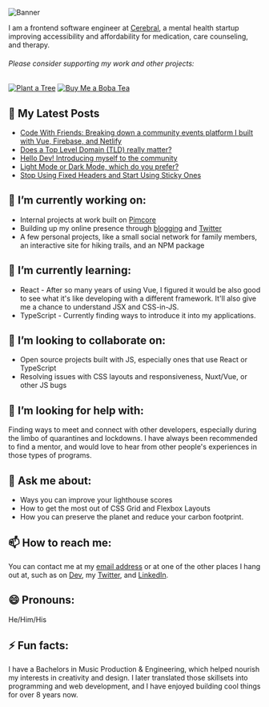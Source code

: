 ![Banner](https://raw.githubusercontent.com/luisaugusto/luisaugusto/main/banner.jpg)

I am a frontend software engineer at [Cerebral](https://getcerebral.com), a mental health startup improving accessibility and affordability for medication, care counseling, and therapy.

###### Please consider supporting my work and other projects:

[![Plant a Tree](https://img.shields.io/badge/Plant%20a%20Tree-%F0%9F%8C%B3-green)](https://ecologi.com/luisaugusto)
[![Buy Me a Boba Tea](https://img.shields.io/badge/Buy%20Me%20a%20Boba%20Tea-🥤-yellow)](https://www.buymeacoffee.com/luiscodes)

## 📓 My Latest Posts
<!-- BLOG-POST-LIST:START -->
- [Code With Friends: Breaking down a community events platform I built with Vue, Firebase, and Netlify](https://dev.to/luisaugusto/code-with-friends-breaking-down-a-community-events-platform-i-built-with-vue-firebase-and-netlify-16k9)
- [Does a Top Level Domain (TLD) really matter?](https://dev.to/luisaugusto/does-a-top-level-domain-tld-really-matter-2240)
- [Hello Dev! Introducing myself to the community](https://dev.to/luisaugusto/hello-dev-introducing-myself-to-the-community-17nc)
- [Light Mode or Dark Mode, which do you prefer?](https://dev.to/luisaugusto/light-mode-or-dark-mode-which-do-you-prefer-16k1)
- [Stop Using Fixed Headers and Start Using Sticky Ones](https://dev.to/luisaugusto/stop-using-fixed-headers-and-start-using-sticky-ones-1k30)
<!-- BLOG-POST-LIST:END -->

## 🔭 I’m currently working on:

- Internal projects at work built on [Pimcore](https://pimcore.com/en)
- Building up my online presence through [blogging](https://dev.to/) and [Twitter](https://twitter.com/legendofluis)
- A few personal projects, like a small social network for family members, an interactive site for hiking trails, and an NPM package

## 🌱 I’m currently learning:

- React - After so many years of using Vue, I figured it would be also good to see what it's like developing with a different framework. It'll also give me a chance to understand JSX and CSS-in-JS.
- TypeScript - Currently finding ways to introduce it into my applications.

## 👯 I’m looking to collaborate on:

- Open source projects built with JS, especially ones that use React or TypeScript
- Resolving issues with CSS layouts and responsiveness, Nuxt/Vue, or other JS bugs

## 🤔 I’m looking for help with:

Finding ways to meet and connect with other developers, especially during the limbo of quarantines and lockdowns. I have always been recommended to find a mentor, and would love to hear from other people's experiences in those types of programs.

## 💬 Ask me about:

- Ways you can improve your lighthouse scores
- How to get the most out of CSS Grid and Flexbox Layouts
- How you can preserve the planet and reduce your carbon footprint.

## 📫 How to reach me:

You can contact me at my [email address](mailto:hello@luis.codes) or at one of the other places I hang out at, such as on [Dev](https://dev.to/luisaugusto), my [Twitter](https://twitter.com/legendofluis), and [LinkedIn](https://www.linkedin.com/in/luisbaugusto).

## 😄 Pronouns: 

He/Him/His

## ⚡ Fun facts:

I have a Bachelors in Music Production & Engineering, which helped nourish my interests in creativity and design. I later translated those skillsets into programming and web development, and I have enjoyed building cool things for over 8 years now.
